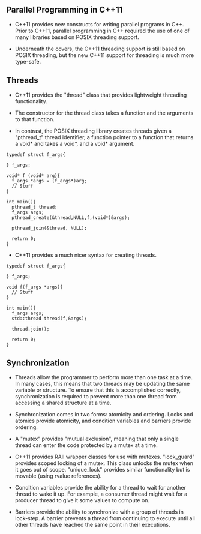 Parallel Programming in C++11
-----------

* C++11 provides new constructs for writing 
  parallel programs in C++.  Prior to C++11, 
  parallel programming in C++ required the use
  of one of many libraries based on POSIX threading
  support.

* Underneath the covers, the C++11 threading support is
  still based on POSIX threading, but the new C++11 
  support for threading is much more type-safe.

Threads
-----------

* C++11 provides the "thread" class that provides 
  lightweight threading functionality.

* The constructor for the thread class takes a function 
  and the arguments to that function.

* In contrast, the POSIX threading library creates threads
  given a "pthread_t" thread identifier, a function pointer
  to a function that returns a void* and takes a void*, and a 
  void* argument.

```
typedef struct f_args{

} f_args;

void* f (void* arg){
  f_args *args = (f_args*)arg;
  // Stuff
}

int main(){
  pthread_t thread;
  f_args args;
  pthread_create(&thread,NULL,f,(void*)&args);

  pthread_join(&thread, NULL);

  return 0;
}
```

* C++11 provides a much nicer syntax for creating threads.

```
typedef struct f_args{

} f_args;

void f(f_args *args){
  // Stuff
}

int main(){
  f_args args;
  std::thread thread(f,&args);
  
  thread.join();

  return 0;
}
```

Synchronization
-----------

* Threads allow the programmer to perform more than one task at a 
  time.  In many cases, this means that two threads may be updating
  the same variable or structure.  To ensure that this is accomplished
  correctly, synchronization is required to prevent more than one thread 
  from accessing a shared structure at a time.

* Synchronization comes in two forms: atomicity and ordering.  Locks and 
  atomics provide atomicity, and condition variables and barriers provide
  ordering.

* A "mutex" provides "mutual exclusion", meaning that only a single thread
  can enter the code protected by a mutex at a time.

* C++11 provides RAII wrapper classes for use with mutexes.  "lock_guard" provides
  scoped locking of a mutex.  This class unlocks the mutex when it goes 
  out of scope.  "unique_lock" provides similar functionality but is movable 
  (using rvalue references).

* Condition variables provide the ability for a thread to wait for another thread
  to wake it up.  For example, a consumer thread might wait for a producer
  thread to give it some values to compute on.

* Barriers provide the ability to synchronize with a group of threads in lock-step.
  A barrier prevents a thread from continuing to execute until all other threads 
  have reached the same point in their executions.